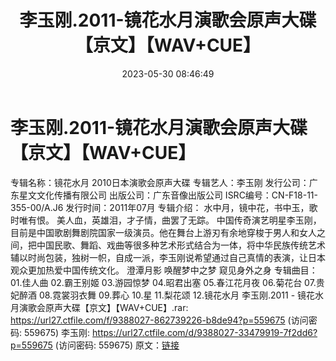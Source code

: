 ﻿---
title: 李玉刚.2011-镜花水月演歌会原声大碟【京文】【WAV+CUE】
date: 2023-05-30 08:46:49
categories: WAV车载音乐、镜像
tags: 华语中文
---
# 李玉刚.2011-镜花水月演歌会原声大碟【京文】【WAV+CUE】

专辑名称：镜花水月 2010日本演歌会原声大碟
专辑艺人：李玉刚
发行公司：广东星文文化传播有限公司
出版公司：广东音像出版公司
ISRC编号：CN-F18-11-355-00/A.J6
发行时间：2011年07月
专辑介绍：
水中月，镜中花，书中玉，歌时唯有恨。
美人血，英雄泪，才子情，曲罢了无踪。
中国传奇演艺明星李玉刚，目前是中国歌剧舞剧院国家一级演员。他在舞台上游刃有余地穿梭于男人和女人之间，把中国民歌、舞蹈、戏曲等很多种艺术形式结合为一体，将中华民族传统艺术辅以时尚包装，独树一帜，自成一派，李玉刚说希望通过自己真情的表演，让日本观众更加热爱中国传统文化。
澄潭月影 唤醒梦中之梦 窥见身外之身
专辑曲目：
01.佳人曲
02.霸王别姬
03.游园惊梦
04.昭君出塞
05.春江花月夜
06.菊花台
07.贵妃醉酒
08.霓裳羽衣舞
09.葬心
10.星
11.梨花颂
12.镜花水月
李玉刚.2011 - 镜花水月演歌会原声大碟【京文】【WAV+CUE】.rar: https://url27.ctfile.com/f/9388027-862739226-b8de94?p=559675
(访问密码: 559675)
李玉刚: https://url27.ctfile.com/d/9388027-33479919-7f2dd6?p=559675
(访问密码: 559675)
原文：[链接](https://blog.sina.com.cn/s/blog_1647c7e760103123p.html)